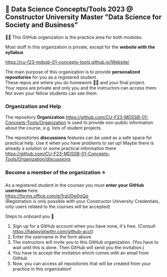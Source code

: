 ## 👋 Data Science Concepts/Tools 2023 @ Constructor University Master "Data Science for Society and Business"

🙋‍♀️ This GitHub organization is the practice area for both modules. 

Most stuff in this organization is private, except for the **website with the syllabus**

https://cu-f23-mdssb-01-concepts-tools.github.io/Website/

The main purpose of this organization is to provide **personalized repositories** for you as a registered student.   
These repos are where you do homework 👩‍💻 and your final project.    
Your repos are private and only you and the instructors can access them. Not even your fellow students can see them. 

### Organization and Help

The repository **Organization**
https://github.com/CU-F23-MDSSB-01-Concepts-Tools/Organization
is used to provide non-public information about the course, e.g. lists of student projects.

The repositories **discussions** features can be used as a safe space for practical help. Use it when you have problems to set up!
Maybe there is already a solution or some practical information there
https://github.com/CU-F23-MDSSB-01-Concepts-Tools/Organization/discussions


### Become a member of the organization ⭐

As a registered student in the courses you must **enter your GitHub username** here:   
https://forms.office.com/e/fraU0w0gQq    
(Registration is only possible with your Constructor University Credentials, only users related to the courses will be accepted)

Steps to onboard you 👣 

1. Sign up for a GitHub account when you have none, it's free. (Consult https://happygitwithr.com/github-acct)
2. Enter the username in the form above
3. The instructors will invite you to this GitHub organization. (You have to wait until this is done. Then GitHub will send you the invitation.)
4. You have to accept the invitation which comes with an email from GitHub
5. Now, you can access all repositories that will be created from your practice in this organization!





